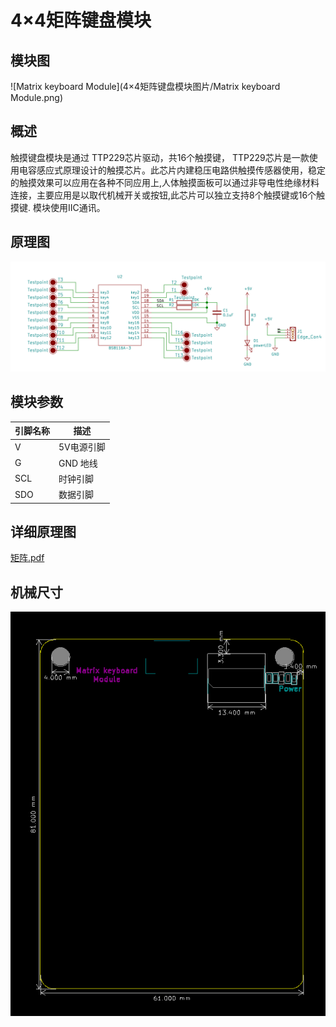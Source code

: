 # 4×4矩阵键盘模块

## 模块图



![Matrix keyboard Module](4×4矩阵键盘模块图片/Matrix keyboard Module.png)

## 概述 

触摸键盘模块是通过 TTP229芯片驱动，共16个触摸键， TTP229芯片是一款使用电容感应式原理设计的触摸芯片。此芯片内建稳压电路供触摸传感器使用，稳定的触摸效果可以应用在各种不同应用上,人体触摸面板可以通过非导电性绝缘材料连接，主要应用是以取代机械开关或按钮,此芯片可以独立支持8个触摸键或16个触摸键. 模块使用IIC通讯。

## 原理图

![15](4×4矩阵键盘模块图片/15.png)

## 模块参数

| 引脚名称 | 描述       |
| -------- | ---------- |
| V        | 5V电源引脚 |
| G        | GND 地线   |
| SCL      | 时钟引脚   |
| SDO      | 数据引脚   |

## 详细原理图

 [矩阵.pdf](图片/矩阵.pdf) 

## 机械尺寸

![49](4×4矩阵键盘模块图片/49.png)

